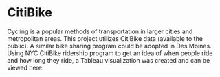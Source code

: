 # CitiBike
Cycling is a popular methods of transportation in larger cities and metropolitan areas. This project utilizes CitiBike data (available to the public). A similar bike sharing program could be adopted in Des Moines. Using NYC CitiBike ridership program to get an idea of when people ride and how long they ride, a Tableau visualization was created and can be viewed here. 
